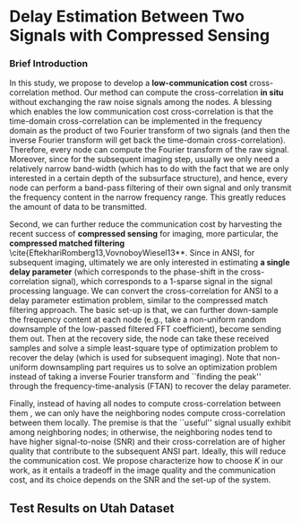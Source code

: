 Delay Estimation Between Two Signals with Compressed Sensing
===

### Brief Introduction

In this study, we propose to develop a **low-communication cost** cross-correlation method. Our method can compute the cross-correlation **in situ** without exchanging the raw noise signals among the nodes. A blessing which enables the low communication cost cross-correlation is that the time-domain cross-correlation can be implemented in the frequency domain as the product of two Fourier transform of two signals (and then the inverse Fourier transform will get back the time-domain cross-correlation). Therefore, every node can compute the Fourier transform of the raw signal. Moreover, since for the subsequent imaging step, usually we only need a relatively narrow band-width (which has to do with the fact that we are only interested in a certain depth of the subsurface structure), and hence, every node can perform a band-pass filtering of their own signal and only transmit the frequency content in the narrow frequency range. This greatly reduces the amount of data to be transmitted. 

Second, we can further reduce the communication cost by harvesting the recent success of **compressed sensing** for imaging, more particular, the **compressed matched filtering** \cite{EftekhariRomberg13,VovnoboyWiesel13**. Since in ANSI, for subsequent imaging, ultimately we are only interested in estimating **a single delay parameter** (which corresponds to the phase-shift in the cross-correlation signal), which corresponds to a 1-sparse signal in the signal processing language. We can convert the cross-correlation for ANSI to a delay parameter estimation problem, similar to the compressed match filtering approach. The basic set-up is that, we can further down-sample the frequency content at each node (e.g., take a non-uniform random downsample of the low-passed filtered FFT coefficient), become sending them out. Then at the recovery side, the node can take these received samples and solve a simple least-square type of optimization problem to recover the delay (which is used for subsequent imaging). Note that non-uniform downsampling part requires us to solve an optimization problem instead of taking a inverse Fourier transform and ``finding the peak'' through the frequency-time-analysis (FTAN) to recover the delay parameter.

Finally, instead of having all nodes to compute cross-correlation between them , we can only have the neighboring nodes compute cross-correlation between them locally. The premise is that the ``useful'' signal usually exhibit among neighboring nodes; in otherwise, the neighboring nodes tend to have higher signal-to-noise (SNR) and their cross-correlation are of higher quality that contribute to the subsequent ANSI part. Ideally, this will reduce the communication cost. We propose characterize how to choose $K$ in our work, as it entails a tradeoff in the image quality and the communication cost, and its choice depends on the SNR and the set-up of the system. 

Test Results on Utah Dataset
---
